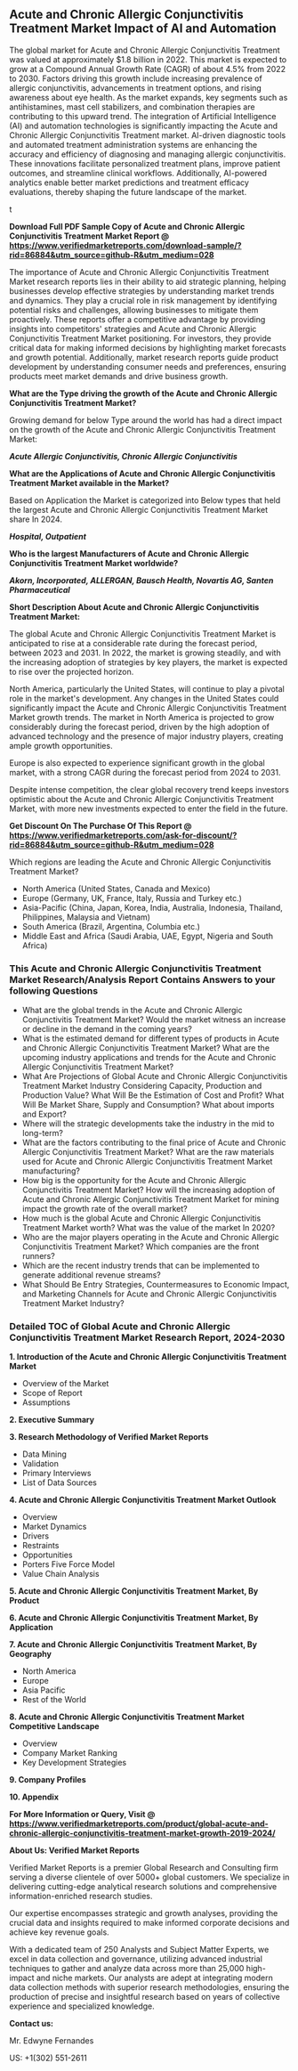 <h2>Acute and Chronic Allergic Conjunctivitis Treatment Market Impact of AI and Automation</h2><p>The global market for Acute and Chronic Allergic Conjunctivitis Treatment was valued at approximately $1.8 billion in 2022. This market is expected to grow at a Compound Annual Growth Rate (CAGR) of about 4.5% from 2022 to 2030. Factors driving this growth include increasing prevalence of allergic conjunctivitis, advancements in treatment options, and rising awareness about eye health. As the market expands, key segments such as antihistamines, mast cell stabilizers, and combination therapies are contributing to this upward trend. The integration of Artificial Intelligence (AI) and automation technologies is significantly impacting the Acute and Chronic Allergic Conjunctivitis Treatment market. AI-driven diagnostic tools and automated treatment administration systems are enhancing the accuracy and efficiency of diagnosing and managing allergic conjunctivitis. These innovations facilitate personalized treatment plans, improve patient outcomes, and streamline clinical workflows. Additionally, AI-powered analytics enable better market predictions and treatment efficacy evaluations, thereby shaping the future landscape of the market.</p>t</p><p id="" class=""><strong>Download Full PDF Sample Copy of Acute and Chronic Allergic Conjunctivitis Treatment Market Report @ <a href="https://www.verifiedmarketreports.com/download-sample/?rid=86884&utm_source=github-R&utm_medium=028" target="_blank">https://www.verifiedmarketreports.com/download-sample/?rid=86884&utm_source=github-R&utm_medium=028</a></strong></p><p>The importance of&nbsp;Acute and Chronic Allergic Conjunctivitis Treatment Market research reports lies in their ability to aid strategic planning, helping businesses develop effective strategies by understanding market trends and dynamics. They play a crucial role in risk management by identifying potential risks and challenges, allowing businesses to mitigate them proactively. These reports offer a competitive advantage by providing insights into competitors' strategies and Acute and Chronic Allergic Conjunctivitis Treatment Market positioning. For investors, they provide critical data for making informed decisions by highlighting market forecasts and growth potential. Additionally, market research reports guide product development by understanding consumer needs and preferences, ensuring products meet market demands and drive business growth.</p><p><strong>What are the&nbsp;Type driving the growth of the Acute and Chronic Allergic Conjunctivitis Treatment Market?</strong></p><p id="" class="">Growing demand for below Type around the world has had a direct impact on the growth of the Acute and Chronic Allergic Conjunctivitis Treatment Market:</p><em><strong>Acute Allergic Conjunctivitis, Chronic Allergic Conjunctivitis</strong></em></p><strong>What are the&nbsp;Applications&nbsp;of Acute and Chronic Allergic Conjunctivitis Treatment Market available in the Market?</strong></p><p id="" class="">Based on Application the Market is categorized into Below types that held the largest Acute and Chronic Allergic Conjunctivitis Treatment Market share In 2024.</p><em><strong>Hospital, Outpatient</strong></em></p><strong>Who is the largest Manufacturers of Acute and Chronic Allergic Conjunctivitis Treatment Market worldwide?</strong></p><p><em><strong>Akorn, Incorporated, ALLERGAN, Bausch Health, Novartis AG, Santen Pharmaceutical</strong></em></p><p id="" class=""><strong>Short Description About Acute and Chronic Allergic Conjunctivitis Treatment Market:</strong></p><p>The global Acute and Chronic Allergic Conjunctivitis Treatment Market is anticipated to rise at a considerable rate during the forecast period, between 2023 and 2031. In 2022, the market is growing steadily, and with the increasing adoption of strategies by key players, the market is expected to rise over the projected horizon.</p><p>North America, particularly the United States, will continue to play a pivotal role in the market's development. Any changes in the United States could significantly impact the Acute and Chronic Allergic Conjunctivitis Treatment Market growth trends. The market in North America is projected to grow considerably during the forecast period, driven by the high adoption of advanced technology and the presence of major industry players, creating ample growth opportunities.</p><p>Europe is also expected to experience significant growth in the global market, with a strong CAGR during the forecast period from 2024 to 2031.</p><p>Despite intense competition, the clear global recovery trend keeps investors optimistic about the Acute and Chronic Allergic Conjunctivitis Treatment Market, with more new investments expected to enter the field in the future.</p><p id="" class=""><strong>Get Discount On The Purchase Of This Report @ <a href="https://www.verifiedmarketreports.com/ask-for-discount/?rid=86884&utm_source=github-R&utm_medium=028" target="_blank">https://www.verifiedmarketreports.com/ask-for-discount/?rid=86884&utm_source=github-R&utm_medium=028</a></strong></p>Which regions are leading the Acute and Chronic Allergic Conjunctivitis Treatment Market?</p><ul><li>North America (United States, Canada and Mexico)</li><li>Europe (Germany, UK, France, Italy, Russia and Turkey etc.)</li><li>Asia-Pacific (China, Japan, Korea, India, Australia, Indonesia, Thailand, Philippines, Malaysia and Vietnam)</li><li>South America (Brazil, Argentina, Columbia etc.)</li><li>Middle East and Africa (Saudi Arabia, UAE, Egypt, Nigeria and South Africa)</li></ul><h3 id="" class="">This Acute and Chronic Allergic Conjunctivitis Treatment Market Research/Analysis Report Contains Answers to your following Questions</h3><ul><li>What are the global trends in the Acute and Chronic Allergic Conjunctivitis Treatment Market? Would the market witness an increase or decline in the demand in the coming years?</li><li>What is the estimated demand for different types of products in Acute and Chronic Allergic Conjunctivitis Treatment Market? What are the upcoming industry applications and trends for the Acute and Chronic Allergic Conjunctivitis Treatment Market?</li><li>What Are Projections of Global Acute and Chronic Allergic Conjunctivitis Treatment Market Industry Considering Capacity, Production and Production Value? What Will Be the Estimation of Cost and Profit? What Will Be Market Share, Supply and Consumption? What about imports and Export?</li><li>Where will the strategic developments take the industry in the mid to long-term?</li><li>What are the factors contributing to the final price of Acute and Chronic Allergic Conjunctivitis Treatment Market? What are the raw materials used for Acute and Chronic Allergic Conjunctivitis Treatment Market manufacturing?</li><li>How big is the opportunity for the Acute and Chronic Allergic Conjunctivitis Treatment Market? How will the increasing adoption of Acute and Chronic Allergic Conjunctivitis Treatment Market for mining impact the growth rate of the overall market?</li><li>How much is the global Acute and Chronic Allergic Conjunctivitis Treatment Market worth? What was the value of the market In 2020?</li><li>Who are the major players operating in the Acute and Chronic Allergic Conjunctivitis Treatment Market? Which companies are the front runners?</li><li>Which are the recent industry trends that can be implemented to generate additional revenue streams?</li><li>What Should Be Entry Strategies, Countermeasures to Economic Impact, and Marketing Channels for Acute and Chronic Allergic Conjunctivitis Treatment Market Industry?</li></ul><h3 id="" class="">Detailed TOC of Global Acute and Chronic Allergic Conjunctivitis Treatment Market Research Report, 2024-2030</h3><p id="" class=""><strong>1. Introduction of the Acute and Chronic Allergic Conjunctivitis Treatment Market</strong></p><ul><li>Overview of the Market</li><li>Scope of Report</li><li>Assumptions</li></ul><p id="" class=""><strong>2. Executive Summary</strong></p><p id="" class=""><strong>3. Research Methodology of Verified Market Reports</strong></p><ul><li>Data Mining</li><li>Validation</li><li>Primary Interviews</li><li>List of Data Sources</li></ul><p id="" class=""><strong>4. Acute and Chronic Allergic Conjunctivitis Treatment Market Outlook</strong></p><ul><li>Overview</li><li>Market Dynamics</li><li>Drivers</li><li>Restraints</li><li>Opportunities</li><li>Porters Five Force Model</li><li>Value Chain Analysis</li></ul><p id="" class=""><strong>5. Acute and Chronic Allergic Conjunctivitis Treatment Market, By Product</strong></p><p id="" class=""><strong>6. Acute and Chronic Allergic Conjunctivitis Treatment Market, By Application</strong></p><p id="" class=""><strong>7. Acute and Chronic Allergic Conjunctivitis Treatment Market, By Geography</strong></p><ul><li>North America</li><li>Europe</li><li>Asia Pacific</li><li>Rest of the World</li></ul><p id="" class=""><strong>8. Acute and Chronic Allergic Conjunctivitis Treatment Market Competitive Landscape</strong></p><ul><li>Overview</li><li>Company Market Ranking</li><li>Key Development Strategies</li></ul><p id="" class=""><strong>9. Company Profiles</strong></p><p id="" class=""><strong>10. Appendix</strong></p><p id="" class=""><strong>For More Information or Query, Visit @ <a href="https://www.verifiedmarketreports.com/product/global-acute-and-chronic-allergic-conjunctivitis-treatment-market-growth-2019-2024/" target="_blank">https://www.verifiedmarketreports.com/product/global-acute-and-chronic-allergic-conjunctivitis-treatment-market-growth-2019-2024/</a></strong></p><p id="" class=""><strong>About Us: Verified Market Reports</strong></p><p id="" class="">Verified Market Reports is a premier Global Research and Consulting firm serving a diverse clientele of over 5000+ global customers. We specialize in delivering cutting-edge analytical research solutions and comprehensive information-enriched research studies.</p><p id="" class="">Our expertise encompasses strategic and growth analyses, providing the crucial data and insights required to make informed corporate decisions and achieve key revenue goals.</p><p id="" class="">With a dedicated team of 250 Analysts and Subject Matter Experts, we excel in data collection and governance, utilizing advanced industrial techniques to gather and analyze data across more than 25,000 high-impact and niche markets. Our analysts are adept at integrating modern data collection methods with superior research methodologies, ensuring the production of precise and insightful research based on years of collective experience and specialized knowledge.</p><p id="" class=""><strong>Contact us:</strong></p><p id="" class="">Mr. Edwyne Fernandes</p><p id="" class="">US: +1(302) 551-2611</p>